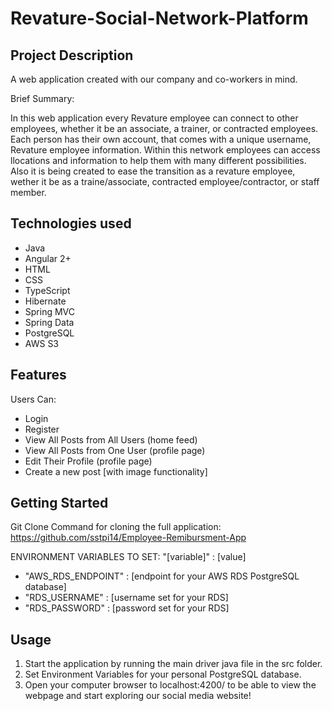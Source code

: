# Revature-Social-Network-Platform

## Project Description

A web application created with our company and co-workers in mind.

Brief Summary: 

In this web application every Revature employee can connect to other employees, whether it be an associate, a trainer, or contracted employees. Each person has their own account, that comes with a unique username, Revature employee information. Within this network employees can access llocations and information to help them with many different possibilities. Also it is being created to ease the transition as a revature employee, wether it be as a traine/associate, contracted employee/contractor, or staff member.

## Technologies used
- Java
- Angular 2+
- HTML
- CSS
- TypeScript
- Hibernate
- Spring MVC
- Spring Data
- PostgreSQL
- AWS S3

## Features

Users Can:
- Login
- Register
- View All Posts from All Users (home feed)
- View All Posts from One User (profile page)
- Edit Their Profile (profile page)
- Create a new post [with image functionality]

## Getting Started

Git Clone Command for cloning the full application:
https://github.com/sstpi14/Employee-Remibursment-App

ENVIRONMENT VARIABLES TO SET: "[variable]" : [value]

- "AWS_RDS_ENDPOINT" : [endpoint for your AWS RDS PostgreSQL database]
- "RDS_USERNAME" : [username set for your RDS]
- "RDS_PASSWORD" : [password set for your RDS]

## Usage

1. Start the application by running the main driver java file in the src folder.
2. Set Environment Variables for your personal PostgreSQL database.
3. Open your computer browser to localhost:4200/ to be able to view the webpage and start exploring our social media website!
